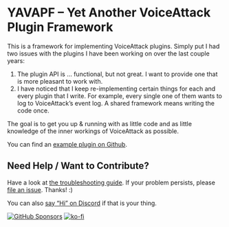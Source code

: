 ﻿# YAVAPF – Yet Another VoiceAttack Plugin Framework

This is a framework for implementing VoiceAttack plugins. Simply put I had two
issues with the plugins I have been working on over the last couple years:

1. The plugin API is … functional, but not great. I want to provide one that is
   more pleasant to work with.
2. I have noticed that I keep re-implementing certain things for each and every
   plugin that I write. For example, every single one of them wants to log to
   VoiceAttack’s event log. A shared framework means writing the code once.

The goal is to get you up & running with as little code and as little knowledge of
the inner workings of VoiceAttack as possible.

You can find an [example plugin on
Github](https://github.com/alterNERDtive/YAVAPF/tree/develop/ExamplePlugin).

## Need Help / Want to Contribute?

Have a look at [the troubleshooting
guide](https://alterNERDtive.github.io/YAVAPF/troubleshooting). If your problem
persists, please [file an
issue](https://github.com/alterNERDtive/YAVAPF/issues/new). Thanks! :)

You can also [say “Hi” on Discord](https://discord.gg/3pWdJwfJc5) if that is
your thing.

[![GitHub Sponsors](https://img.shields.io/github/sponsors/alterNERDtive?style=for-the-badge)](https://github.com/sponsors/alterNERDtive)
[![ko-fi](https://ko-fi.com/img/githubbutton_sm.svg)](https://ko-fi.com/S6S1DLYBS)
